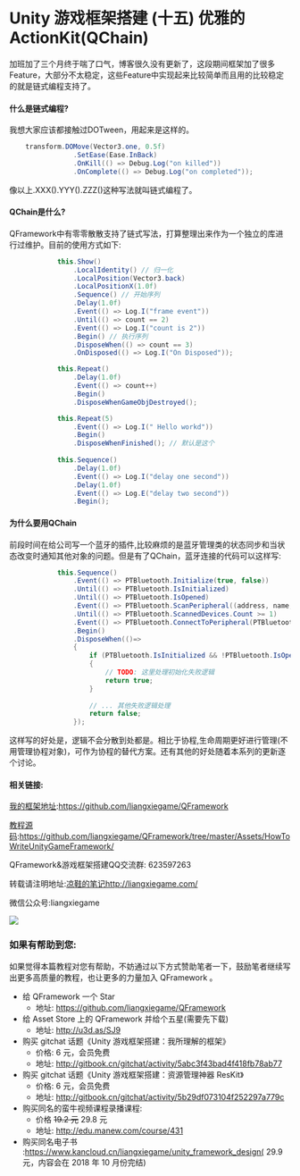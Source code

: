 # Unity 游戏框架搭建 (十五) 优雅的 ActionKit(QChain)

加班加了三个月终于喘了口气，博客很久没有更新了，这段期间框架加了很多Feature，大部分不太稳定，这些Feature中实现起来比较简单而且用的比较稳定的就是链式编程支持了。

#### 什么是链式编程?

我想大家应该都接触过DOTween，用起来是这样的。
``` csharp
	transform.DOMove(Vector3.one, 0.5f)
				.SetEase(Ease.InBack)
				.OnKill(() => Debug.Log("on killed"))
				.OnComplete(() => Debug.Log("on completed"));
```
像以上.XXX().YYY().ZZZ()这种写法就叫链式编程了。

#### QChain是什么?

QFramework中有零零散散支持了链式写法，打算整理出来作为一个独立的库进行过维护。目前的使用方式如下:
``` csharp
			this.Show()
				.LocalIdentity() // 归一化
				.LocalPosition(Vector3.back)
				.LocalPositionX(1.0f)
				.Sequence() // 开始序列
				.Delay(1.0f)
				.Event(() => Log.I("frame event"))
				.Until(() => count == 2)
				.Event(() => Log.I("count is 2"))
				.Begin() // 执行序列
				.DisposeWhen(() => count == 3)
				.OnDisposed(() => Log.I("On Disposed"));

			this.Repeat()
				.Delay(1.0f)
				.Event(() => count++)
				.Begin()
				.DisposeWhenGameObjDestroyed();

			this.Repeat(5)
				.Event(() => Log.I(" Hello workd"))
				.Begin()
				.DisposeWhenFinished(); // 默认是这个
			
			this.Sequence()
				.Delay(1.0f)
				.Event(() => Log.I("delay one second"))
				.Delay(1.0f)
				.Event(() => Log.E("delay two second"))
				.Begin();
```

#### 为什么要用QChain

前段时间在给公司写一个蓝牙的插件,比较麻烦的是蓝牙管理类的状态同步和当状态改变时通知其他对象的问题。但是有了QChain，蓝牙连接的代码可以这样写:
``` csharp
			this.Sequence()
				.Event(() => PTBluetooth.Initialize(true, false))
				.Until(() => PTBluetooth.IsInitialized)
				.Until(() => PTBluetooth.IsOpened)
				.Event(() => PTBluetooth.ScanPeripheral((address, name, rssi, adInfo) => name.Contains("device")))
				.Until(() => PTBluetooth.ScannedDevices.Count >= 1)
				.Event(() => PTBluetooth.ConnectToPeripheral(PTBluetooth.ScannedDevices[0].Address))
				.Begin()
				.DisposeWhen(()=>
				{
					if (PTBluetooth.IsInitialized && !PTBluetooth.IsOpened)
					{
						// TODO: 这里处理初始化失败逻辑
						return true;
					}
					
					// ... 其他失败逻辑处理
					return false;
				});
```
这样写的好处是，逻辑不会分散到处都是。相比于协程,生命周期更好进行管理(不用管理协程对象)，可作为协程的替代方案。还有其他的好处随着本系列的更新逐个讨论。

#### 相关链接:

[我的框架地址](https://github.com/liangxiegame/QFramework):https://github.com/liangxiegame/QFramework

[教程源码](https://github.com/liangxiegame/QFramework/tree/master/Assets/HowToWriteUnityGameFramework):https://github.com/liangxiegame/QFramework/tree/master/Assets/HowToWriteUnityGameFramework/

QFramework&游戏框架搭建QQ交流群: 623597263

转载请注明地址:[凉鞋的笔记](http://liangxiegame.com/)http://liangxiegame.com/

微信公众号:liangxiegame

![](https://ws2.sinaimg.cn/large/006tKfTcgy1frqsk953swj30by0byt9i.jpg)

### 如果有帮助到您:

如果觉得本篇教程对您有帮助，不妨通过以下方式赞助笔者一下，鼓励笔者继续写出更多高质量的教程，也让更多的力量加入 QFramework 。

- 给 QFramework 一个 Star
  - 地址: https://github.com/liangxiegame/QFramework
- 给 Asset Store 上的 QFramework 并给个五星(需要先下载)
  - 地址: http://u3d.as/SJ9
- 购买 gitchat 话题《Unity 游戏框架搭建：我所理解的框架》
  - 价格: 6 元，会员免费
  - 地址:  http://gitbook.cn/gitchat/activity/5abc3f43bad4f418fb78ab77
- 购买 gitchat 话题《Unity 游戏框架搭建：资源管理神器 ResKit》
  - 价格: 6 元，会员免费
  - 地址:  http://gitbook.cn/gitchat/activity/5b29df073104f252297a779c
- 购买同名的蛮牛视频课程录播课程:
  - 价格 ~~19.2 元~~ 29.8 元
  - 地址: http://edu.manew.com/course/431 
- 购买同名电子书 :https://www.kancloud.cn/liangxiegame/unity_framework_design( 29.9 元，内容会在 2018 年 10 月份完结)